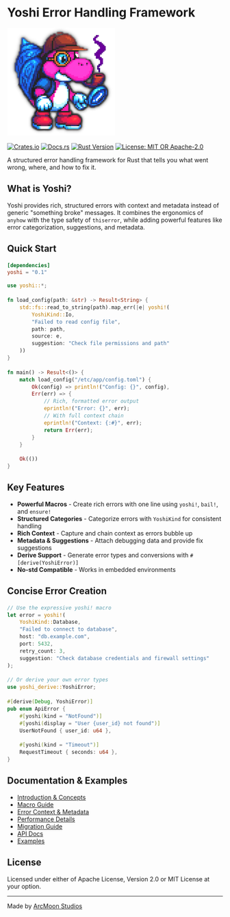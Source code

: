 # Yoshi Error Handling Framework

![Yoshi Logo](assets/YoshiLogo.png)

[![Crates.io](https://img.shields.io/crates/v/yoshi.svg)](https://crates.io/crates/yoshi)
[![Docs.rs](https://docs.rs/yoshi/badge.svg)](https://docs.rs/yoshi)
[![Rust Version](https://img.shields.io/badge/rust-1.87%2B-blue.svg)](https://www.rust-lang.org)
[![License: MIT OR Apache-2.0](https://img.shields.io/badge/License-MIT%20OR%20Apache--2.0-blue.svg)](LICENSE)

A structured error handling framework for Rust that tells you what went wrong, where, and how to fix it.

## What is Yoshi?

Yoshi provides rich, structured errors with context and metadata instead of generic "something broke" messages. It combines the ergonomics of `anyhow` with the type safety of `thiserror`, while adding powerful features like error categorization, suggestions, and metadata.

## Quick Start

```toml
[dependencies]
yoshi = "0.1"
```

```rust
use yoshi::*;

fn load_config(path: &str) -> Result<String> {
    std::fs::read_to_string(path).map_err(|e| yoshi!(
        YoshiKind::Io,
        "Failed to read config file",
        path: path,
        source: e,
        suggestion: "Check file permissions and path"
    ))
}

fn main() -> Result<()> {
    match load_config("/etc/app/config.toml") {
        Ok(config) => println!("Config: {}", config),
        Err(err) => {
            // Rich, formatted error output
            eprintln!("Error: {}", err);
            // With full context chain
            eprintln!("Context: {:#}", err);
            return Err(err);
        }
    }

    Ok(())
}
```

## Key Features

- **Powerful Macros** - Create rich errors with one line using `yoshi!`, `bail!`, and `ensure!`
- **Structured Categories** - Categorize errors with `YoshiKind` for consistent handling
- **Rich Context** - Capture and chain context as errors bubble up
- **Metadata & Suggestions** - Attach debugging data and provide fix suggestions
- **Derive Support** - Generate error types and conversions with `#[derive(YoshiError)]`
- **No-std Compatible** - Works in embedded environments

## Concise Error Creation

```rust
// Use the expressive yoshi! macro
let error = yoshi!(
    YoshiKind::Database,
    "Failed to connect to database",
    host: "db.example.com",
    port: 5432,
    retry_count: 3,
    suggestion: "Check database credentials and firewall settings"
);

// Or derive your own error types
use yoshi_derive::YoshiError;

#[derive(Debug, YoshiError)]
pub enum ApiError {
    #[yoshi(kind = "NotFound")]
    #[yoshi(display = "User {user_id} not found")]
    UserNotFound { user_id: u64 },

    #[yoshi(kind = "Timeout")]
    RequestTimeout { seconds: u64 },
}
```

## Documentation & Examples

- [Introduction & Concepts](https://github.com/arcmoonstudios/yoshi/blob/main/docs/overview.md)
- [Macro Guide](https://github.com/arcmoonstudios/yoshi/blob/main/docs/macro.md)
- [Error Context & Metadata](https://github.com/arcmoonstudios/yoshi/blob/main/docs/context.md)
- [Performance Details](https://github.com/arcmoonstudios/yoshi/blob/main/docs/perf.md)
- [Migration Guide](https://github.com/arcmoonstudios/yoshi/blob/main/docs/migration.md)
- [API Docs](https://docs.rs/yoshi)
- [Examples](https://github.com/arcmoonstudios/yoshi/tree/main/examples/)

## License

Licensed under either of Apache License, Version 2.0 or MIT License at your option.

---

Made by [ArcMoon Studios](https://github.com/arcmoonstudios)

